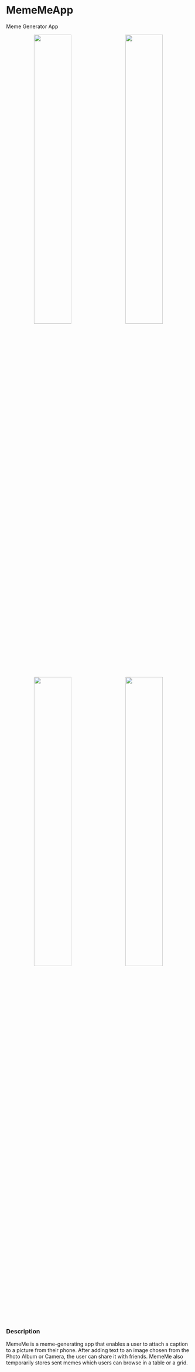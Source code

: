 # MemeMeApp
Meme Generator App 

<div align="center"> <img src="http://i.imgur.com/rgrU19j.png" width="45%" hspace="10">
<img src="http://i.imgur.com/2GjiJwt.png" width="45%" hspace="10">
</div>
<div align="center">
<img src="http://i.imgur.com/484lPwE.png" width="45%" hspace="10">
<img src="http://i.imgur.com/626nvkF.png" width="45%" hspace="10"> </div>

### Description
MemeMe is a meme-generating app that enables a user to attach a caption to a picture from their phone. 
After adding text to an image chosen from the Photo Album or Camera, the user can share it with friends. 
MemeMe also temporarily stores sent memes which users can browse in a table or a grid.
